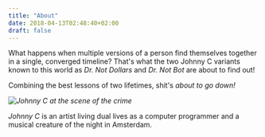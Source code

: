 ```yaml
---
title: "About"
date: 2018-04-13T02:48:40+02:00
draft: false
---
```


What happens when multiple versions of a person find themselves together in a single, converged timeline? That's what the two Johnny C variants known to this world as _Dr. Not Dollars_ and _Dr. Not Bot_ are about to find out!

Combining the best lessons of two lifetimes, shit's _about to go down!_

_![Johnny C at the scene of the crime](/images/john-in-a-box-murder-edition.jpg)_


_Johnny C_ is an artist living dual lives as a computer programmer and a musical creature of the night in Amsterdam.
